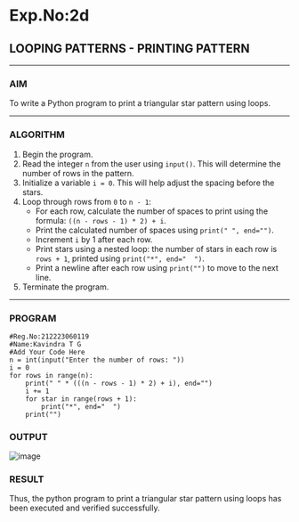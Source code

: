 # Exp.No:2d
## LOOPING PATTERNS - PRINTING PATTERN

---

### AIM  
To write a Python program to print a triangular star pattern using loops.

---

### ALGORITHM

1. Begin the program.  
2. Read the integer `n` from the user using `input()`. This will determine the number of rows in the pattern.  
3. Initialize a variable `i = 0`. This will help adjust the spacing before the stars.  
4. Loop through rows from `0` to `n - 1`:  
   - For each row, calculate the number of spaces to print using the formula: `((n - rows - 1) * 2) + i`.  
   - Print the calculated number of spaces using `print(" ", end="")`.  
   - Increment `i` by 1 after each row.  
   - Print stars using a nested loop: the number of stars in each row is `rows + 1`, printed using `print("*", end="  ")`.  
   - Print a newline after each row using `print("")` to move to the next line.  
5. Terminate the program.

---

### PROGRAM
```
#Reg.No:212223060119
#Name:Kavindra T G
#Add Your Code Here
n = int(input("Enter the number of rows: "))
i = 0
for rows in range(n):
    print(" " * (((n - rows - 1) * 2) + i), end="")
    i += 1
    for star in range(rows + 1):
        print("*", end="  ")
    print("")

```

### OUTPUT
![image](https://github.com/user-attachments/assets/0b982213-7c67-4fc2-8713-ccc5a35284a5)

### RESULT
Thus, the python program to print a triangular star pattern using loops has been executed and verified successfully.

